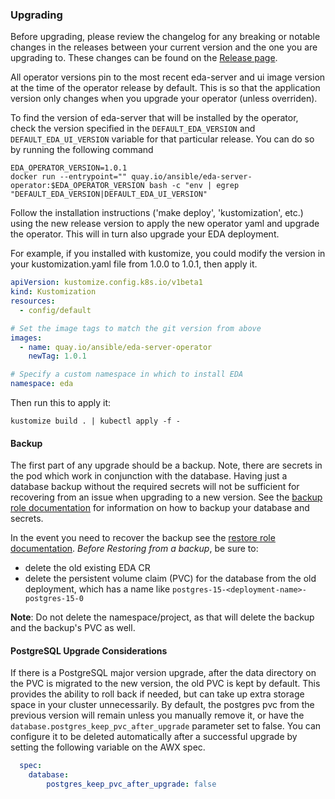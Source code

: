 ### Upgrading

Before upgrading, please review the changelog for any breaking or notable changes in the releases between your current version and the one you are upgrading to. These changes can be found on the [Release page](https://github.com/ansible/eda-server-operator/releases).


All operator versions pin to the most recent eda-server and ui image version at the time of the operator release by default. This is so that the application version only changes when you upgrade your operator (unless overriden).

To find the version of eda-server that will be installed by the operator, check the version specified in the `DEFAULT_EDA_VERSION` and `DEFAULT_EDA_UI_VERSION` variable for that particular release. You can do so by running the following command

```shell
EDA_OPERATOR_VERSION=1.0.1
docker run --entrypoint="" quay.io/ansible/eda-server-operator:$EDA_OPERATOR_VERSION bash -c "env | egrep "DEFAULT_EDA_VERSION|DEFAULT_EDA_UI_VERSION"
```

Follow the installation instructions ('make deploy', 'kustomization', etc.) using the new release version to apply the new operator yaml and upgrade the operator. This will in turn also upgrade your EDA deployment.

For example, if you installed with kustomize, you could modify the version in your kustomization.yaml file from 1.0.0 to 1.0.1, then apply it. 

```yaml
apiVersion: kustomize.config.k8s.io/v1beta1
kind: Kustomization
resources:
  - config/default

# Set the image tags to match the git version from above
images:
  - name: quay.io/ansible/eda-server-operator
    newTag: 1.0.1

# Specify a custom namespace in which to install EDA
namespace: eda
```

Then run this to apply it:

```
kustomize build . | kubectl apply -f -
```

#### Backup

The first part of any upgrade should be a backup. Note, there are secrets in the pod which work in conjunction with the database. Having just a database backup without the required secrets will not be sufficient for recovering from an issue when upgrading to a new version. See the [backup role documentation](./roles/backup/README.md) for information on how to backup your database and secrets.

In the event you need to recover the backup see the [restore role documentation](./roles/restore/README.md). *Before Restoring from a backup*, be sure to:
* delete the old existing EDA CR
* delete the persistent volume claim (PVC) for the database from the old deployment, which has a name like `postgres-15-<deployment-name>-postgres-15-0`

**Note**: Do not delete the namespace/project, as that will delete the backup and the backup's PVC as well.


#### PostgreSQL Upgrade Considerations

If there is a PostgreSQL major version upgrade, after the data directory on the PVC is migrated to the new version, the old PVC is kept by default.
This provides the ability to roll back if needed, but can take up extra storage space in your cluster unnecessarily. By default, the postgres pvc from the previous version will remain unless you manually remove it, or have the `database.postgres_keep_pvc_after_upgrade` parameter set to false. You can configure it to be deleted automatically
after a successful upgrade by setting the following variable on the AWX spec. 

```yaml
  spec:
    database:
        postgres_keep_pvc_after_upgrade: false
```
